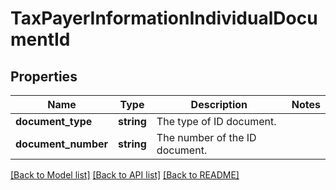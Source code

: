 # TaxPayerInformationIndividualDocumentId

## Properties
Name | Type | Description | Notes
------------ | ------------- | ------------- | -------------
**document_type** | **string** | The type of ID document. | 
**document_number** | **string** | The number of the ID document. | 

[[Back to Model list]](../../README.md#documentation-for-models) [[Back to API list]](../../README.md#documentation-for-api-endpoints) [[Back to README]](../../README.md)

